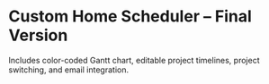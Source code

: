 # Custom Home Scheduler – Final Version
Includes color-coded Gantt chart, editable project timelines, project switching, and email integration.